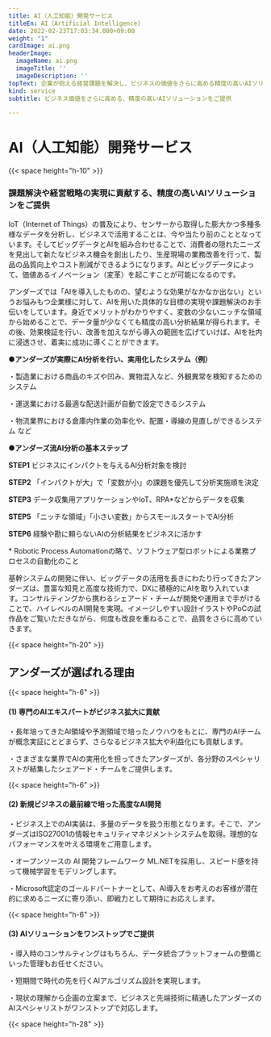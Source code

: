 ```yaml
---
title: AI（人工知能）開発サービス
titleEn: AI（Artificial Intelligence)
date: 2022-02-23T17:03:34.000+09:00
weight: "1"
cardImage: ai.png
headerImage:
  imageName: ai.png
  imageTitle: ''
  imageDescription: ''
topText: 企業が抱える経営課題を解決し、ビジネスの価値をさらに高める精度の高いAIソリューションを提供します。
kind: service
subtitle: ビジネス価値をさらに高める、精度の高いAIソリューションをご提供

---
```

# AI（人工知能）開発サービス

{{< space height="h-10" >}}

### 課題解決や経営戦略の実現に貢献する、精度の高いAIソリューションをご提供

IoT（Internet of Things）の普及により、センサーから取得した膨大かつ多種多様なデータを分析し、ビジネスで活用することは、今や当たり前のこととなっています。そしてビッグデータとAIを組み合わせることで、消費者の隠れたニーズを見出して新たなビジネス機会を創出したり、生産現場の業務改善を行って、製品の品質向上やコスト削減ができるようになります。AIとビッグデータによって、価値あるイノベーション（変革）を起こすことが可能になるのです。

アンダーズでは「AIを導入したものの、望むような効果がなかなか出ない」というお悩みもつ企業様に対して、AIを用いた具体的な目標の実現や課題解決のお手伝いをしています。身近でメリットがわかりやすく、変数の少ないニッチな領域から始めることで、データ量が少なくても精度の高い分析結果が得られます。その後、効果検証を行い、改善を加えながら導入の範囲を広げていけば、AIを社内に浸透させ、着実に成功に導くことができます。

**●アンダーズが実際にAI分析を行い、実用化したシステム（例）**

・製造業における商品のキズや凹み、異物混入など、外観異常を検知するためのシステム

・運送業における最適な配送計画が自動で設定できるシステム

・物流業界における倉庫内作業の効率化や、配置・導線の見直しができるシステム など

**●アンダーズ流AI分析の基本ステップ**

**STEP1** ビジネスにインパクトを与えるAI分析対象を検討

**STEP2** 「インパクトが大」で「変数が小」の課題を優先して分析実施順を決定

**STEP3** データ収集用アプリケーションやIoT、RPA*などからデータを収集

**STEP5** 「ニッチな領域」「小さい変数」からスモールスタートでAI分析

**STEP6** 経験や勘に頼らないAIの分析結果をビジネスに活かす

\* Robotic Process Automationの略で、ソフトウェア型ロボットによる業務プロセスの自動化のこと

基幹システムの開発に伴い、ビッグデータの活用を長きにわたり行ってきたアンダーズは、豊富な知見と高度な技術力で、DXに積極的にAIを取り入れています。コンサルティングから携わるシェアード・チームが開発や運用まで手がけることで、ハイレベルのAI開発を実現。イメージしやすい設計イラストやPoCの試作品をご覧いただきながら、何度も改良を重ねることで、品質をさらに高めていきます。

{{< space height="h-20" >}}

## アンダーズが選ばれる理由

{{< space height="h-6" >}}

#### (1) 専門のAIエキスパートがビジネス拡大に貢献

・長年培ってきたAI領域や予測領域で培ったノウハウをもとに、専門のAIチームが概念実証にとどまらず、さらなるビジネス拡大や利益化にも貢献します。

・さまざまな業界でAIの実用化を担ってきたアンダーズが、各分野のスペシャリストが結集したシェアード・チームをご提供します。

{{< space height="h-6" >}}

#### (2) 新規ビジネスの最前線で培った高度なAI開発

・ビジネス上でのAI実装は、多量のデータを扱う形態となります。そこで、アンダーズはISO27001の情報セキュリティマネジメントシステムを取得。理想的なパフォーマンスを叶える環境をご用意します。

・オープンソースの AI 開発フレームワーク ML.NETを採用し、スピード感を持って機械学習をモデリングします。

・Microsoft認定のゴールドパートナーとして、AI導入をお考えのお客様が潜在的に求めるニーズに寄り添い、即戦力として期待にお応えします。

{{< space height="h-6" >}}

#### (3) AIソリューションをワンストップでご提供

・導入時のコンサルティングはもちろん、データ統合プラットフォームの整備といった管理もお任せください。

・短期間で時代の先を行くAIアルゴリズム設計を実現します。

・現状の理解から企画の立案まで、ビジネスと先端技術に精通したアンダーズのAIスペシャリストがワンストップで対応します。

{{< space height="h-28" >}}